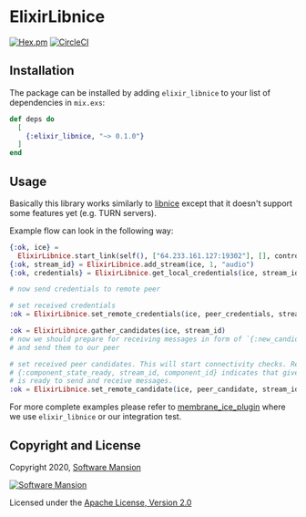 # ElixirLibnice

[![Hex.pm](https://img.shields.io/hexpm/v/elixir_libnice.svg)](https://hex.pm/packages/elixir_libnice)
[![CircleCI](https://circleci.com/gh/membraneframework/elixir_libnice.svg?style=svg)](https://circleci.com/gh/membraneframework/elixir_libnice)

## Installation

The package can be installed by adding `elixir_libnice` to your list of dependencies in `mix.exs`:

```elixir
def deps do
  [
    {:elixir_libnice, "~> 0.1.0"}
  ]
end
```

## Usage

Basically this library works similarly to [libnice] except that it doesn't support some features
yet (e.g. TURN servers).

Example flow can look in the following way:
```elixir
{:ok, ice} =
  ElixirLibnice.start_link(self(), ["64.233.161.127:19302"], [], controlling_mode, 0..65_535)
{:ok, stream_id} = ElixirLibnice.add_stream(ice, 1, "audio")
{:ok, credentials} = ElixirLibnice.get_local_credentials(ice, stream_id)

# now send credentials to remote peer

# set received credentials
:ok = ElixirLibnice.set_remote_credentials(ice, peer_credentials, stream_id)

:ok = ElixirLibnice.gather_candidates(ice, stream_id)
# now we should prepare for receiving messages in form of `{:new_candidate_full, candidate}`
# and send them to our peer

# set received peer candidates. This will start connectivity checks. Receiving message
# {:component_state_ready, stream_id, component_id} indicates that given component in given stream
# is ready to send and receive messages.
:ok = ElixirLibnice.set_remote_candidate(ice, peer_candidate, stream_id, 1)
```

For more complete examples please refer to
[membrane_ice_plugin](https://github.com/membraneframework/membrane_ice_plugin) where we use
`elixir_libnice` or our integration test.

## Copyright and License

Copyright 2020, [Software Mansion](https://swmansion.com/?utm_source=git&utm_medium=readme&utm_campaign=membrane_ice)

[![Software Mansion](https://logo.swmansion.com/logo?color=white&variant=desktop&width=200&tag=membrane-github)](https://swmansion.com/?utm_source=git&utm_medium=readme&utm_campaign=membrane_ice)

Licensed under the [Apache License, Version 2.0](LICENSE)

[libnice]: https://libnice.freedesktop.org/


